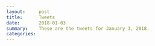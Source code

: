 ```yaml
---
layout:     post
title:      Tweets
date:       2018-01-03
summary:    These are the tweets for January 3, 2018.
categories:
---
```


